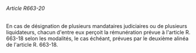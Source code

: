 ###### Article R663-20

En cas de désignation de plusieurs mandataires judiciaires ou de plusieurs liquidateurs, chacun d'entre eux perçoit la rémunération prévue à l'article R. 663-18 selon les modalités, le cas échéant, prévues par le deuxième alinéa de l'article R. 663-18.

